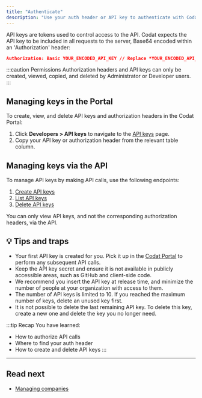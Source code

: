 ```yaml
---
title: "Authenticate"
description: "Use your auth header or API key to authenticate with Codat's APIs"
---
```


API keys are tokens used to control access to the API. Codat expects the API key to be included in all requests to the server, Base64 encoded within an 'Authorization' header:

```json
Authorization: Basic YOUR_ENCODED_API_KEY // Replace *YOUR_ENCODED_API_KEY* with your API key, Base64 encoded
```

:::caution Permissions
Authorization headers and API keys can only be created, viewed, copied, and deleted by Administrator or Developer users.
:::

## Managing keys in the Portal

To create, view, and delete API keys and authorization headers in the Codat Portal:

1. Click **Developers > API keys** to navigate to the [API keys](https://app.codat.io/developers/api-keys) page.
2. Copy your API key or authorization header from the relevant table column. 

## Managing keys via the API

To manage API keys by making API calls, use the following endpoints:

1. [Create API keys](https://docs.codat.io/platform-api#/operations/create-api-key)
2. [List API keys](https://docs.codat.io/platform-api#/operations/list-api-keys)
3. [Delete API keys](https://docs.codat.io/platform-api#/operations/delete-api-key)

You can only view API keys, and not the corresponding authorization headers, via the API.

## 💡 Tips and traps

- Your first API key is created for you. Pick it up in the [Codat Portal](https://app.codat.io/developers/api-keys) to perform any subsequent API calls.
- Keep the API key secret and ensure it is not available in publicly accessible areas, such as GitHub and client-side code. 
- We recommend you insert the API key at release time, and minimize the number of people at your organization with access to them.
- The number of API keys is limited to 10. If you reached the maximum number of keys, delete an unused key first.
- It is not possible to delete the last remaining API key. To delete this key, create a new one and delete the key you no longer need.

:::tip Recap
You have learned:
- How to authorize API calls
- Where to find your auth header
- How to create and delete API keys
:::

---

## Read next

- [Managing companies](/using-the-api/managing-companies)
